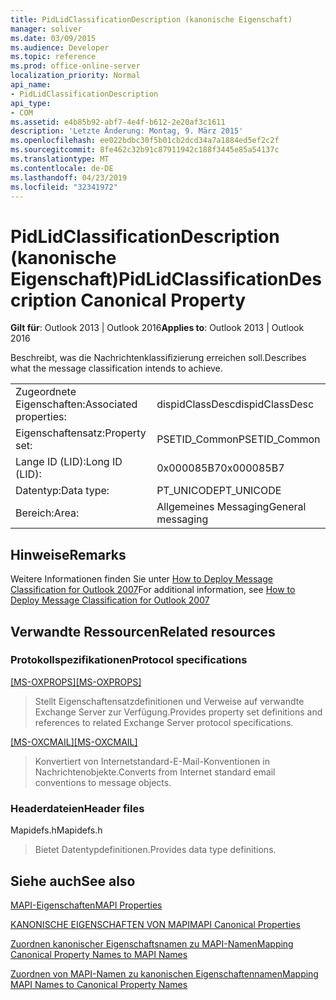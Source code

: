```yaml
---
title: PidLidClassificationDescription (kanonische Eigenschaft)
manager: soliver
ms.date: 03/09/2015
ms.audience: Developer
ms.topic: reference
ms.prod: office-online-server
localization_priority: Normal
api_name:
- PidLidClassificationDescription
api_type:
- COM
ms.assetid: e4b85b92-abf7-4e4f-b612-2e20af3c1611
description: 'Letzte Änderung: Montag, 9. März 2015'
ms.openlocfilehash: ee022bdbc30f5b01cb2dcd34a7a1884ed5ef2c2f
ms.sourcegitcommit: 8fe462c32b91c87911942c188f3445e85a54137c
ms.translationtype: MT
ms.contentlocale: de-DE
ms.lasthandoff: 04/23/2019
ms.locfileid: "32341972"
---
```

# <a name="pidlidclassificationdescription-canonical-property"></a><span data-ttu-id="dece2-103">PidLidClassificationDescription (kanonische Eigenschaft)</span><span class="sxs-lookup"><span data-stu-id="dece2-103">PidLidClassificationDescription Canonical Property</span></span>

  
  
<span data-ttu-id="dece2-104">**Gilt für**: Outlook 2013 | Outlook 2016</span><span class="sxs-lookup"><span data-stu-id="dece2-104">**Applies to**: Outlook 2013 | Outlook 2016</span></span> 
  
<span data-ttu-id="dece2-105">Beschreibt, was die Nachrichtenklassifizierung erreichen soll.</span><span class="sxs-lookup"><span data-stu-id="dece2-105">Describes what the message classification intends to achieve.</span></span>
  
|||
|:-----|:-----|
|<span data-ttu-id="dece2-106">Zugeordnete Eigenschaften:</span><span class="sxs-lookup"><span data-stu-id="dece2-106">Associated properties:</span></span>  <br/> |<span data-ttu-id="dece2-107">dispidClassDesc</span><span class="sxs-lookup"><span data-stu-id="dece2-107">dispidClassDesc</span></span>  <br/> |
|<span data-ttu-id="dece2-108">Eigenschaftensatz:</span><span class="sxs-lookup"><span data-stu-id="dece2-108">Property set:</span></span>  <br/> |<span data-ttu-id="dece2-109">PSETID_Common</span><span class="sxs-lookup"><span data-stu-id="dece2-109">PSETID_Common</span></span>  <br/> |
|<span data-ttu-id="dece2-110">Lange ID (LID):</span><span class="sxs-lookup"><span data-stu-id="dece2-110">Long ID (LID):</span></span>  <br/> |<span data-ttu-id="dece2-111">0x000085B7</span><span class="sxs-lookup"><span data-stu-id="dece2-111">0x000085B7</span></span>  <br/> |
|<span data-ttu-id="dece2-112">Datentyp:</span><span class="sxs-lookup"><span data-stu-id="dece2-112">Data type:</span></span>  <br/> |<span data-ttu-id="dece2-113">PT_UNICODE</span><span class="sxs-lookup"><span data-stu-id="dece2-113">PT_UNICODE</span></span>  <br/> |
|<span data-ttu-id="dece2-114">Bereich:</span><span class="sxs-lookup"><span data-stu-id="dece2-114">Area:</span></span>  <br/> |<span data-ttu-id="dece2-115">Allgemeines Messaging</span><span class="sxs-lookup"><span data-stu-id="dece2-115">General messaging</span></span>  <br/> |
   
## <a name="remarks"></a><span data-ttu-id="dece2-116">Hinweise</span><span class="sxs-lookup"><span data-stu-id="dece2-116">Remarks</span></span>

<span data-ttu-id="dece2-117">Weitere Informationen finden Sie unter [How to Deploy Message Classification for Outlook 2007](https://msdn.microsoft.com/library/5a220424-edd5-4a21-b7fd-8106c23c3b39.aspx)</span><span class="sxs-lookup"><span data-stu-id="dece2-117">For additional information, see [How to Deploy Message Classification for Outlook 2007](https://msdn.microsoft.com/library/5a220424-edd5-4a21-b7fd-8106c23c3b39.aspx)</span></span>
  
## <a name="related-resources"></a><span data-ttu-id="dece2-118">Verwandte Ressourcen</span><span class="sxs-lookup"><span data-stu-id="dece2-118">Related resources</span></span>

### <a name="protocol-specifications"></a><span data-ttu-id="dece2-119">Protokollspezifikationen</span><span class="sxs-lookup"><span data-stu-id="dece2-119">Protocol specifications</span></span>

<span data-ttu-id="dece2-120">[[MS-OXPROPS]](https://msdn.microsoft.com/library/f6ab1613-aefe-447d-a49c-18217230b148%28Office.15%29.aspx)</span><span class="sxs-lookup"><span data-stu-id="dece2-120">[[MS-OXPROPS]](https://msdn.microsoft.com/library/f6ab1613-aefe-447d-a49c-18217230b148%28Office.15%29.aspx)</span></span>
  
> <span data-ttu-id="dece2-121">Stellt Eigenschaftensatzdefinitionen und Verweise auf verwandte Exchange Server zur Verfügung.</span><span class="sxs-lookup"><span data-stu-id="dece2-121">Provides property set definitions and references to related Exchange Server protocol specifications.</span></span>
    
<span data-ttu-id="dece2-122">[[MS-OXCMAIL]](https://msdn.microsoft.com/library/b60d48db-183f-4bf5-a908-f584e62cb2d4%28Office.15%29.aspx)</span><span class="sxs-lookup"><span data-stu-id="dece2-122">[[MS-OXCMAIL]](https://msdn.microsoft.com/library/b60d48db-183f-4bf5-a908-f584e62cb2d4%28Office.15%29.aspx)</span></span>
  
> <span data-ttu-id="dece2-123">Konvertiert von Internetstandard-E-Mail-Konventionen in Nachrichtenobjekte.</span><span class="sxs-lookup"><span data-stu-id="dece2-123">Converts from Internet standard email conventions to message objects.</span></span>
    
### <a name="header-files"></a><span data-ttu-id="dece2-124">Headerdateien</span><span class="sxs-lookup"><span data-stu-id="dece2-124">Header files</span></span>

<span data-ttu-id="dece2-125">Mapidefs.h</span><span class="sxs-lookup"><span data-stu-id="dece2-125">Mapidefs.h</span></span>
  
> <span data-ttu-id="dece2-126">Bietet Datentypdefinitionen.</span><span class="sxs-lookup"><span data-stu-id="dece2-126">Provides data type definitions.</span></span>
    
## <a name="see-also"></a><span data-ttu-id="dece2-127">Siehe auch</span><span class="sxs-lookup"><span data-stu-id="dece2-127">See also</span></span>



[<span data-ttu-id="dece2-128">MAPI-Eigenschaften</span><span class="sxs-lookup"><span data-stu-id="dece2-128">MAPI Properties</span></span>](mapi-properties.md)
  
[<span data-ttu-id="dece2-129">KANONISCHE EIGENSCHAFTEN VON MAPI</span><span class="sxs-lookup"><span data-stu-id="dece2-129">MAPI Canonical Properties</span></span>](mapi-canonical-properties.md)
  
[<span data-ttu-id="dece2-130">Zuordnen kanonischer Eigenschaftsnamen zu MAPI-Namen</span><span class="sxs-lookup"><span data-stu-id="dece2-130">Mapping Canonical Property Names to MAPI Names</span></span>](mapping-canonical-property-names-to-mapi-names.md)
  
[<span data-ttu-id="dece2-131">Zuordnen von MAPI-Namen zu kanonischen Eigenschaftennamen</span><span class="sxs-lookup"><span data-stu-id="dece2-131">Mapping MAPI Names to Canonical Property Names</span></span>](mapping-mapi-names-to-canonical-property-names.md)

